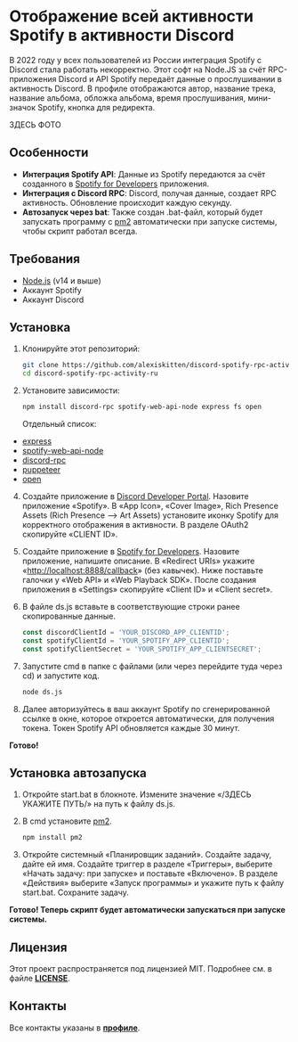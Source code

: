 # Отображение всей активности Spotify в активности Discord

В 2022 году у всех пользователей из России интеграция Spotify с Discord стала работать некорректно. Этот софт на Node.JS за счёт RPC-приложения Discord и API Spotify передаёт данные о прослушивании в активность Discord. В профиле отображаются автор, название трека, название альбома, обложка альбома, время прослушивания, мини-значок Spotify, кнопка для редиректа.

ЗДЕСЬ ФОТО

## Особенности

- **Интеграция Spotify API**: Данные из Spotify передаются за счёт созданного в [Spotify for Developers](https://developer.spotify.com) приложения.
- **Интеграция с Discord RPC**: Discord, получая данные, создает RPC активность. Обновление происходит каждую секунду.
- **Автозапуск через bat**: Также создан .bat-файл, который будет запускать программу с [pm2](https://www.npmjs.com/package/pm2) автоматически при запуске системы, чтобы скрипт работал всегда.

## Требования

- [Node.js](https://nodejs.org) (v14 и выше)
- Аккаунт Spotify
- Аккаунт Discord

## Установка

1. Клонируйте этот репозиторий:
   
     ```bash
    git clone https://github.com/alexiskitten/discord-spotify-rpc-activity-ru.git
    cd discord-spotify-rpc-activity-ru
    ```
     
2. Установите зависимости:
   
     ```bash
     npm install discord-rpc spotify-web-api-node express fs open
    ```
     
     Отдельный список:
  - [express](https://www.npmjs.com/package/discord-rpc)
  - [spotify-web-api-node](https://www.npmjs.com/package/spotify-web-api-node)
  - [discord-rpc](https://www.npmjs.com/package/express)
  - [puppeteer](https://www.npmjs.com/package/fs)
  - [open](https://www.npmjs.com/package/open)

4. Создайте приложение в [Discord Developer Portal](https://discord.com/developers/applications). Назовите приложение «Spotify». В «App Icon», «Cover Image», Rich Presence Assets (Rich Presence --> Art Assets) установите иконку Spotify для корректного отображения в активности. В разделе OAuth2 скопируйте «CLIENT ID».

5. Создайте приложение в [Spotify for Developers](https://developer.spotify.com/dashboard). Назовите приложение, напишите описание. В «Redirect URIs» укажите «[http://localhost:8888/callback](http://localhost:8888/callback)» (без кавычек). Ниже поставьте галочки у «Web API» и «Web Playback SDK». После создания приложения в «Settings» скопируйте «Client ID» и «Client secret».

6. В файле ds.js вставьте в соответствующие строки ранее скопированные данные.
   
   ```javascript
   const discordClientId = 'YOUR_DISCORD_APP_CLIENTID';
   const spotifyClientId = 'YOUR_SPOTIFY_APP_CLIENTID';
   const spotifyClientSecret = 'YOUR_SPOTIFY_APP_CLIENTSECRET';
   ```
7. Запустите cmd в папке с файлами (или через перейдите туда через cd) и запустите код.

   ```bash
   node ds.js
   ```
   
8. Далее авторизуйтесь в ваш аккаунт Spotify по сгенерированной ссылке в окне, которое откроется автоматически, для получения токена. Токен Spotify API обновляется каждые 30 минут.

  **Готово!**

## Установка автозапуска

1. Откройте start.bat в блокноте. Измените значение «/ЗДЕСЬ УКАЖИТЕ ПУТЬ/» на путь к файлу ds.js.
2. В cmd установите [pm2](https://www.npmjs.com/package/pm2).

   ```bash
   npm install pm2
   ```
3. Откройте системный «Планировщик заданий». Создайте задачу, дайте ей имя. Создайте триггер в разделе «Триггеры», выберите «Начать задачу: при запуске» и поставьте «Включено». В разделе «Действия» выберите «Запуск программы» и укажите путь к файлу start.bat. Сохраните задачу.

**Готово! Теперь скрипт будет автоматически запускаться при запуске системы.**
   
## Лицензия
Этот проект распространяется под лицензией MIT. Подробнее см. в файле **[LICENSE](LICENSE)**.

## Контакты
Все контакты указаны в **[профиле](https://github.com/alexiskitten)**.
